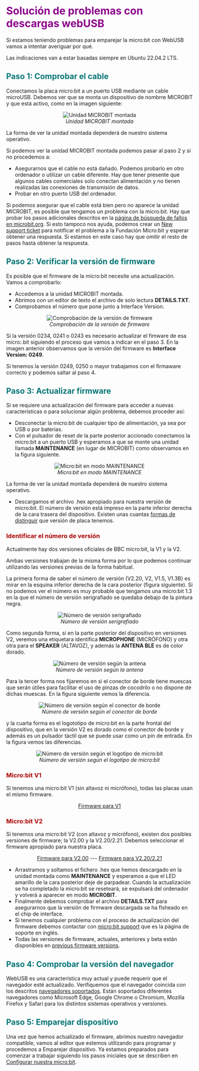 # <FONT COLOR=#8B008B>Solución de problemas con descargas webUSB</font>
Si estamos teniendo problemas para emparejar la micro:bit con WebUSB vamos a intentar averiguar por qué.

Las indicaciones van a estar basadas siempre en Ubuntu 22.04.2 LTS.

## <FONT COLOR=#007575>**Paso 1: Comprobar el cable**</font>
Conectamos la placa micro:bit a un puerto USB mediante un cable microUSB. Debemos ver que se monta un dispositivo de nombrre MICROBIT y que está activo, como en la imagen siguiente:

<center>

![Unidad MICROBIT montada](../img/problemas/montada.png)  
*Unidad MICROBIT montada*

</center>

La forma de ver la unidad montada dependerá de nuestro sistema operativo.

Si podemos ver la unidad MICROBIT montada podemos pasar al paso 2 y si no procedemos a:

* Asegurarnos que el cable no está dañado. Podemos probarlo en otro ordenador o utilizar un cable diferente. Hay que tener presente que algunos cables comerciales solo conectan alimentación y no tienen realizadas las conexiones de transmisión de datos.
* Probar en otro puerto USB del ordenador.

Si podemos asegurar que el cable está bien pero no aparece la unidad MICROBIT, es posible que tengamos un problema con la micro:bit. Hay que probar los pasos adicionales descritos en la [página de búsqueda de fallos en microbit.org](https://support.microbit.org/support/solutions/articles/19000024000-fault-finding-with-a-micro-bit). Si esto tampoco nos ayuda, podemos crear un [New support ticket](https://support.microbit.org/support/tickets/new) para notificar el problema a la Fundación Micro:bit y esperar obtener una respuesta. Si estamos en este caso hay que omitir el resto de pasos hasta obtener la respuesta.

## <FONT COLOR=#007575>**Paso 2: Verificar la versión de firmware**</font>
Es posible que el firmware de la micro:bit necesite una actualización. Vamos a comprobarlo:

* Accedemos a la unidad MICROBIT montada.
* Abrimos con un editor de texto el archivo de solo lectura **DETAILS.TXT**.
* Comprobamos el número que pone junto a Interface Version.

<center>

![Comprobación de la versión de firmware](../img/problemas/version.png)  
*Comprobación de la versión de firmware*

</center>

Si la versión 0234, 0241 o 0243 es necesario actualizar el fimware de esa micro:.bit siguiendo el proceso que vamos a indicar en el paso 3. En la imagen anterior observamos que la versión del firmware es **Interface Version: 0249**.

Si tenemos la versión 0249, 0250 o mayor trabajamos con el firmaware correcto y podemos saltar al paso 4.

## <FONT COLOR=#007575>**Paso 3: Actualizar firmware**</font>
Si se requiere una actualización del firmware para acceder a nuevas características o para solucionar algún problema, debemos proceder así:

* Desconectar la micro:bit de cualquier tipo de alimentación, ya sea por USB o por baterias.
* Con el pulsador de reset de la parte posterior accionado conectamos la micro:bit a un puerto USB y esperamos a que se monte una unidad llamada **MAINTENANCE** (en lugar de MICROBIT) como observamos en la figura siguiente.

<center>

![Micro:bit en modo MAINTENANCE](../img/problemas/maintenance.png)  
*Micro:bit en modo MAINTENANCE*

</center>

La forma de ver la unidad montada dependerá de nuestro sistema operativo.

* Descargamos el archivo .hex apropiado para nuestra versión de micro:bit. El número de versión está impreso en la parte inferior derecha de la cara trasera del dispositivo. Existen unas cuantas [formas de distinguir](https://support.microbit.org/support/solutions/articles/19000119162-how-to-identify-the-version-number-of-your-micro-bit-) que versión de placa tenemos.

### <FONT COLOR=#AA0000>Identificar el número de versión</font>
Actualmente hay dos versiones oficiales de BBC micro:bit, la V1 y la V2.

Ambas versiones trabajan de la misma forma por lo que podemos continuar utilizando las versiones previas de la forma habitual.

La primera forma de saber el número de versión (V2.20, V2, V1.5, V1.3B) es mirar en la esquina inferior derecha de la cara posterior (figura siguiente). Si no podemos ver el número es muy probable que tengamos una micro:bit 1.3 en la que el número de versión serigrafiado se quedaba debajo de la pintura negra.

<center>

![Número de versión serigrafiado](../img/problemas/ver_serif.png)  
*Número de versión serigrafiado*

</center>

Como segunda forma, si en la parte posterior del dispositivo en versiones V2, veremos una etiquetara identifica **MICROPHONE** (MICRÓFONO) y otra otra para el **SPEAKER** (ALTAVOZ), y además la **ANTENA BLE** es de color dorado.

<center>

![Número de versión según la antena](../img/problemas/ver_antena.png)  
*Número de versión según la antena*

</center>

Para la tercer forma nos fijaremos en si el conector de borde tiene muescas que serán útiles para facilitar el uso de pinzas de cocodrilo o no dispone de dichas muescas. En la figura siguiente vemos la diferencia.

<center>

![Número de versión según el conector de borde](../img/problemas/ver_borde.png)  
*Número de versión según el conector de borde*

</center>

y la cuarta forma es el logototipo de micro:bit en la parte frontal del dispositivo, que en la versión V2 es dorado como el conector de borde y además es un pulsador táctil que se puede usar como un pin de entrada. En la figura vemos las diferencias.

<center>

![Número de versión según el logotipo de micro:bit](../img/problemas/ver_logo.png)  
*Número de versión según el logotipo de micro:bit*

</center>

### <FONT COLOR=#AA0000>Micro:bit V1</font>
Si tenemos una micro:bit V1 (sin altavoz ni micrófono), todas las placas usan el mismo firmware.

<center>

[Firmware para V1](https://tech.microbit.org/docs/software/assets/DAPLink-factory-release/0249_kl26z_microbit_0x8000.hex)

</center>

### <FONT COLOR=#AA0000>Micro:bit V2</font>
Si tenemos una micro:bit V2 (con altavoz y micrófono), existen dos posibles versiones de firmware; la V2.00 y la V2.20/2.21. Debemos seleccionar el firmware apropiado para nuestra placa.

<center>

[Firmware para V2.00](https://tech.microbit.org/docs/software/assets/DAPLink-factory-release/0255_kl27z_microbit_0x8000.hex) --- [Firmware para V2.20/2.21](https://tech.microbit.org/docs/software/assets/DAPLink-factory-release/0257_nrf52820_microbit_if_crc_c782a5ba90_gcc.hex)

</center>

* Arrastramos y soltamos el fichero .hex que hemos descargado en la unidad montada como **MAINTENANCE** y esperamos a que el LED amarillo de la cara posterior deje de parpadear. Cuando la actualización se ha completado la micro:bit se reseteará, se expulsará del ordenador y volverá a aparecer en modo **MICROBIT**.
* Finalmente debemos comprobar el archivo **DETAILS.TXT** para asegurarnos que la versión de firmware descargada se ha flsheado en el chip de interface.
* Si tenemos cualquier problema con el proceso de actualización del firmware debemos contactar con [micro:bit support](https://support.microbit.org/) que es la página de soporte en inglés.
* Todas las versiones de firmware, actuales, anteriores y beta están disponibles en [previous firmware versions](https://tech.microbit.org/software/daplink-interface/#daplink-software).

## <FONT COLOR=#007575>**Paso 4: Comprobar la versión del navegador**</font>
WebUSB es una característica muy actual y puede requerir que el navegador esté actualizado. Verifiquemos que el navegador coincida con los descritos [navegadores soportados](https://makecode.microbit.org/browsers). Están soportados diferentes navegadores como Microsoft Edge, Google Chrome o Chromium, Mozilla Firefox y Safari para los distintos sistemas operativos y versiones.

## <FONT COLOR=#007575>**Paso 5: Emparejar dispositivo**</font>
Una vez que hemos actualizado el firmware, abrimos nuestro navegador compatible, vamos al editor que estemos utilizando para programar y procedemos a Emparejar dispositivo. Ya estamos preparados para comenzar a trabajar siguiendo los pasos iniciales que se describen en [Configurar nuestra micro:bit](configura.md).
